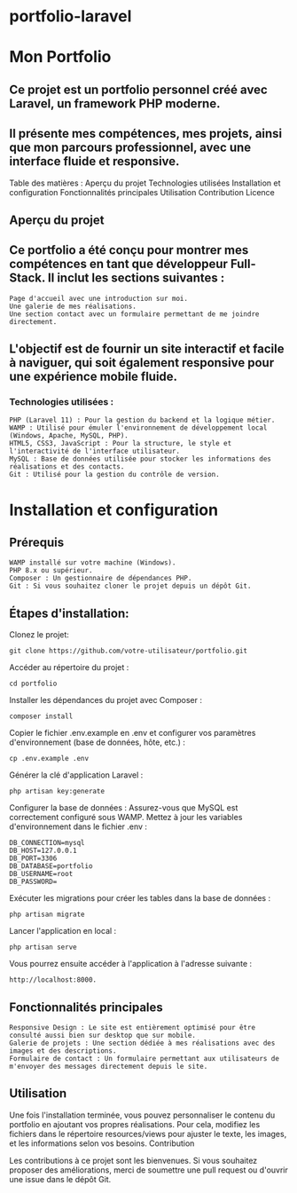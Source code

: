 # portfolio-laravel

# Mon Portfolio

## Ce projet est un portfolio personnel créé avec Laravel, un framework PHP moderne. 
## Il présente mes compétences, mes projets, ainsi que mon parcours professionnel, avec une interface fluide et responsive.
Table des matières :
    Aperçu du projet
    Technologies utilisées
    Installation et configuration
    Fonctionnalités principales
    Utilisation
    Contribution
    Licence


## Aperçu du projet

## Ce portfolio a été conçu pour montrer mes compétences en tant que développeur Full-Stack. Il inclut les sections suivantes :
    Page d'accueil avec une introduction sur moi.
    Une galerie de mes réalisations.
    Une section contact avec un formulaire permettant de me joindre directement.


## L'objectif est de fournir un site interactif et facile à naviguer, qui soit également responsive pour une expérience mobile fluide.
### Technologies utilisées :
    PHP (Laravel 11) : Pour la gestion du backend et la logique métier.
    WAMP : Utilisé pour émuler l'environnement de développement local (Windows, Apache, MySQL, PHP).
    HTML5, CSS3, JavaScript : Pour la structure, le style et l'interactivité de l'interface utilisateur.
    MySQL : Base de données utilisée pour stocker les informations des réalisations et des contacts.
    Git : Utilisé pour la gestion du contrôle de version.


# Installation et configuration

## Prérequis
    WAMP installé sur votre machine (Windows).
    PHP 8.x ou supérieur.
    Composer : Un gestionnaire de dépendances PHP.
    Git : Si vous souhaitez cloner le projet depuis un dépôt Git.

## Étapes d'installation:

Clonez le projet:
```
git clone https://github.com/votre-utilisateur/portfolio.git
```

Accéder au répertoire du projet :
```
cd portfolio
```

Installer les dépendances du projet avec Composer :
```
composer install
```

Copier le fichier .env.example en .env et configurer vos paramètres d'environnement (base de données, hôte, etc.) :
```
cp .env.example .env
```

Générer la clé d'application Laravel :
```
php artisan key:generate
```

Configurer la base de données : Assurez-vous que MySQL est correctement configuré sous WAMP. 
Mettez à jour les variables d'environnement dans le fichier .env :
```
DB_CONNECTION=mysql
DB_HOST=127.0.0.1
DB_PORT=3306
DB_DATABASE=portfolio
DB_USERNAME=root
DB_PASSWORD=
```

Exécuter les migrations pour créer les tables dans la base de données :
```
php artisan migrate
```

Lancer l'application en local :
```
php artisan serve
```

Vous pourrez ensuite accéder à l'application à l'adresse suivante : 
```
http://localhost:8000.
```

## Fonctionnalités principales
    Responsive Design : Le site est entièrement optimisé pour être consulté aussi bien sur desktop que sur mobile.
    Galerie de projets : Une section dédiée à mes réalisations avec des images et des descriptions.
    Formulaire de contact : Un formulaire permettant aux utilisateurs de m'envoyer des messages directement depuis le site.

## Utilisation

Une fois l'installation terminée, vous pouvez personnaliser le contenu du portfolio en ajoutant vos propres réalisations. 
Pour cela, modifiez les fichiers dans le répertoire resources/views pour ajuster le texte, les images, et les informations selon vos besoins.
Contribution

Les contributions à ce projet sont les bienvenues. Si vous souhaitez proposer des améliorations, merci de soumettre une pull request ou d'ouvrir une issue dans le dépôt Git.
